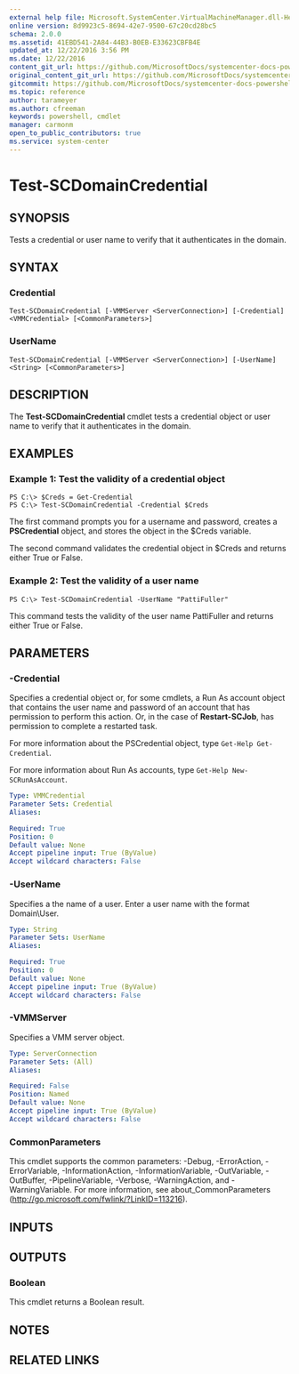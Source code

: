 ```yaml
---
external help file: Microsoft.SystemCenter.VirtualMachineManager.dll-Help.xml
online version: 8d9923c5-8694-42e7-9500-67c20cd28bc5
schema: 2.0.0
ms.assetid: 41EBD541-2A84-44B3-B0EB-E33623CBFB4E
updated_at: 12/22/2016 3:56 PM
ms.date: 12/22/2016
content_git_url: https://github.com/MicrosoftDocs/systemcenter-docs-powershell/blob/master/systemcenter-cmdlets/SystemCenter2016/VirtualMachineManager/vlatest/Test-SCDomainCredential.md
original_content_git_url: https://github.com/MicrosoftDocs/systemcenter-docs-powershell/blob/master/systemcenter-cmdlets/SystemCenter2016/VirtualMachineManager/vlatest/Test-SCDomainCredential.md
gitcommit: https://github.com/MicrosoftDocs/systemcenter-docs-powershell/blob/96e5647587661652225fbdd2c797cd4d59d542bc/systemcenter-cmdlets/SystemCenter2016/VirtualMachineManager/vlatest/Test-SCDomainCredential.md
ms.topic: reference
author: tarameyer
ms.author: cfreeman
keywords: powershell, cmdlet
manager: carmonm
open_to_public_contributors: true
ms.service: system-center
---
```


# Test-SCDomainCredential

## SYNOPSIS
Tests a credential or user name to verify that it authenticates in the domain.

## SYNTAX

### Credential
```
Test-SCDomainCredential [-VMMServer <ServerConnection>] [-Credential] <VMMCredential> [<CommonParameters>]
```

### UserName
```
Test-SCDomainCredential [-VMMServer <ServerConnection>] [-UserName] <String> [<CommonParameters>]
```

## DESCRIPTION
The **Test-SCDomainCredential** cmdlet tests a credential object or user name to verify that it authenticates in the domain.

## EXAMPLES

### Example 1: Test the validity of a credential object
```
PS C:\> $Creds = Get-Credential
PS C:\> Test-SCDomainCredential -Credential $Creds
```

The first command prompts you for a username and password, creates a **PSCredential** object, and stores the object in the $Creds variable.

The second command validates the credential object in $Creds and returns either True or False.

### Example 2: Test the validity of a user name
```
PS C:\> Test-SCDomainCredential -UserName "PattiFuller"
```

This command tests the validity of the user name PattiFuller and returns either True or False.

## PARAMETERS

### -Credential
Specifies a credential object or, for some cmdlets, a Run As account object that contains the user name and password of an account that has permission to perform this action.
Or, in the case of **Restart-SCJob**, has permission to complete a restarted task.

For more information about the PSCredential object, type `Get-Help Get-Credential`.

For more information about Run As accounts, type `Get-Help New-SCRunAsAccount`.

```yaml
Type: VMMCredential
Parameter Sets: Credential
Aliases: 

Required: True
Position: 0
Default value: None
Accept pipeline input: True (ByValue)
Accept wildcard characters: False
```

### -UserName
Specifies a the name of a user.
Enter a user name with the format Domain\User.

```yaml
Type: String
Parameter Sets: UserName
Aliases: 

Required: True
Position: 0
Default value: None
Accept pipeline input: True (ByValue)
Accept wildcard characters: False
```

### -VMMServer
Specifies a VMM server object.

```yaml
Type: ServerConnection
Parameter Sets: (All)
Aliases: 

Required: False
Position: Named
Default value: None
Accept pipeline input: True (ByValue)
Accept wildcard characters: False
```

### CommonParameters
This cmdlet supports the common parameters: -Debug, -ErrorAction, -ErrorVariable, -InformationAction, -InformationVariable, -OutVariable, -OutBuffer, -PipelineVariable, -Verbose, -WarningAction, and -WarningVariable. For more information, see about_CommonParameters (http://go.microsoft.com/fwlink/?LinkID=113216).

## INPUTS

## OUTPUTS

### Boolean
This cmdlet returns a Boolean result.

## NOTES

## RELATED LINKS

